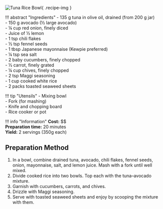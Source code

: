 ![Tuna Rice Bowl](../images/tuna-rice-bowl.jpg){ .recipe-img }

!!! abstract "Ingredients"
    - 135 g tuna in olive oil, drained (from 200 g jar)  
    - 150 g avocado (½ large avocado)  
    - ¼ cup red onion, finely diced  
    - Juice of ½ lemon  
    - 1 tsp chili flakes  
    - ½ tsp fennel seeds  
    - 1 tbsp Japanese mayonnaise (Kewpie preferred)  
    - ¼ tsp sea salt  
    - 2 baby cucumbers, finely chopped  
    - ½ carrot, finely grated  
    - ¼ cup chives, finely chopped  
    - 2 tsp Maggi seasoning  
    - 1 cup cooked white rice  
    - 2 packs toasted seaweed sheets  

!!! tip "Utensils"
    - Mixing bowl  
    - Fork (for mashing)  
    - Knife and chopping board  
    - Rice cooker or pot  

!!! info "Information"
    **Cost:** $$  
    **Preparation time:** 20 minutes  
    **Yield:** 2 servings (350g each)  

## Preparation Method

1. In a bowl, combine drained tuna, avocado, chili flakes, fennel seeds, onion, mayonnaise, salt, and lemon juice. Mash with a fork until well mixed.  
2. Divide cooked rice into two bowls. Top each with the tuna–avocado mixture.  
3. Garnish with cucumbers, carrots, and chives.  
4. Drizzle with Maggi seasoning.  
5. Serve with toasted seaweed sheets and enjoy by scooping the mixture with them.  